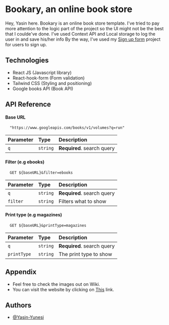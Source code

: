 # Bookary, an online book store

Hey, Yasin here. Bookary is an online book store template. I've tried to pay more attention to the logic part of the project so the UI might not be the best that I
coulde've done. I've used Context API and Local storage to log the user in and save his/her info By the way, I've used my 
[Sign up form](https://github.com/YasinYunesi/SignUp-form) project for users to sign up.


## Technologies

 - React JS (Javascript library)
 - React-hook-form (Form validation)
 - Tailwind CSS (Styling and positioning)
 - Google books API (Book API)
 
 ## API Reference

#### Base URL

```http
  "https://www.googleapis.com/books/v1/volumes?q=run"
```

| Parameter | Type     | Description                |
| :-------- | :------- | :------------------------- |
| `q`       | `string` | **Required**. search query |

#### Filter (e.g ebooks)

```http
  GET ${baseURL}&filter=ebooks
```

| Parameter | Type     | Description                |
| :-------- | :------- | :------------------------- |
| `q`       | `string` | **Required**. search query |
| `filter`  | `string` |  Filters what to show      |

#### Print type (e.g magazines)

```http
  GET ${baseURL}&printType=magazines
```

| Parameter | Type     | Description                          |
| :-------- | :------- | :----------------------------------- |
| `q`       | `string` | **Required**. search query |
| `printType`   | `string` | The print type to show |


## Appendix

- Feel free to check the images out on Wiki.
- You can visit the website by clicking on [This](https://bookary.vercel.app/) link.


## Authors

- [@Yasin-Yunesi](https://findyasinyunesi.vercel.app/)
